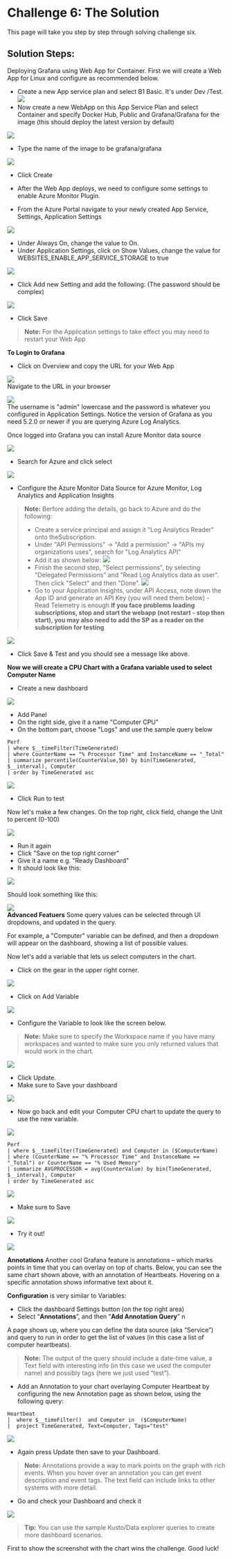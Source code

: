 # Challenge 6: The Solution

This page will take you step by step through solving challenge six.

## Solution Steps:
Deploying Grafana using Web App for Container.
First we will create a Web App for Linux and configure as recommended below.

- Create a new App service plan and select B1 Basic. It's under Dev /Test.
   ![](https://github.com/kasimrehman/AzureMonitorHackathon/raw/master/images/image105.png)    
- Now create a new WebApp on this App Service Plan and select Container and specify Docker Hub, Public and Grafana/Grafana for the image (this should deploy the latest version by default)
  
![](https://github.com/kasimrehman/AzureMonitorHackathon/raw/master/images/image106.png)
   
 - Type the name of the image to be grafana/grafana
   

![](https://github.com/kasimrehman/AzureMonitorHackathon/raw/master/images/image107.png)    
- Click Create

- After the Web App deploys, we need to configure some settings to enable Azure Monitor Plugin.
- From the Azure Portal navigate to your newly created App Service, Settings, Application Settings  

![](https://github.com/kasimrehman/AzureMonitorHackathon/raw/master/images/image109.png)  
- Under Always On, change the value to On.
- Under Application Settings, click on Show Values, change the value for WEBSITES_ENABLE_APP_SERVICE_STORAGE to true
  
![](https://github.com/kasimrehman/AzureMonitorHackathon/raw/master/images/image111.png)    
- Click Add new Setting and add the following: (The password should be complex)  

![](https://github.com/kasimrehman/AzureMonitorHackathon/raw/master/images/image112.png)  
- Click Save

>**Note:** For the Application settings to take effect you may need to restart your Web App

**To Login to Grafana**

- Click on Overview and copy the URL for your Web App


![](https://github.com/kasimrehman/AzureMonitorHackathon/raw/master/images/image113.png)  
Navigate to the URL in your browser

![](https://github.com/kasimrehman/AzureMonitorHackathon/raw/master/images/image114.jpeg)  
The username is "admin" lowercase and the password is whatever you configured in Application Settings. Notice the version of Grafana as you need 5.2.0 or newer if you are querying Azure Log Analytics.

Once logged into Grafana you can install Azure Monitor data source

![](https://github.com/kasimrehman/AzureMonitorHackathon/raw/master/images/image115.png)  
- Search for Azure and click select
  
![](https://github.com/kasimrehman/AzureMonitorHackathon/raw/master/images/image115_2.png)

- Configure the Azure Monitor Data Source for Azure Monitor, Log Analytics and Application Insights 

>**Note:** Berfore adding the details, go back to Azure and do the following: 
> - Create a service principal and assign it "Log Analytics Reader" onto theSubscription.
> - Under "API Permissions" -> "Add a permission" -> "APIs my organizations uses", search for "Log Analytics API"
> - Add it as shown below:
>![](https://github.com/kasimrehman/AzureMonitorHackathon/raw/master/images/image118_2.png)
> - Finish the second step, "Select permissions", by selecting "Delegated Permissions" and "Read Log Analytics data as user". Then click "Select" and then "Done". 
>  ![](https://github.com/kasimrehman/AzureMonitorHackathon/raw/master/images/image118_3.png)
> - Go to your Application Insights, under API Access, note down the App ID and generate an API Key (you will need them below) - Read Telemetry is enough
> **If you face problems loading subscriptions, stop and start the webapp (not restart - stop then start), you may also need to add the SP as a reader on the subscription for testing**
  

![](https://github.com/kasimrehman/AzureMonitorHackathon/raw/master/images/image118.png)  
- Click Save & Test and you should see a message like above.  

**Now we will create a CPU Chart with a Grafana variable used to select Computer Name**

- Create a new dashboard

![](https://github.com/kasimrehman/AzureMonitorHackathon/raw/master/images/image125.png)  
- Add Panel
- On the right side, give it a name "Computer CPU"
- On the bottom part, choose "Logs" and use the sample query below  
```
Perf                                                             
| where $__timeFilter(TimeGenerated) 
| where CounterName == "% Processor Time" and InstanceName == "_Total"
| summarize percentile(CounterValue,50) by bin(TimeGenerated, $__interval), Computer 
| order by TimeGenerated asc
```  
![](https://github.com/kasimrehman/AzureMonitorHackathon/raw/master/images/image126.png)
- Click Run to test

Now let's make a few changes. On the top right, click field, change the Unit to percent (0-100)  

![](https://github.com/kasimrehman/AzureMonitorHackathon/raw/master/images/image130.png)  
- Run it again
- Click "Save on the top right corner"
- Give it a name e.g. "Ready Dashboard"
- It should look like this:   

![](https://github.com/kasimrehman/AzureMonitorHackathon/raw/master/images/image132.png)    

  

Should look something like this:

  

  

![](https://github.com/kasimrehman/AzureMonitorHackathon/raw/master/images/image133.png)  
**Advanced Featuers**
Some query values can be selected through UI dropdowns, and updated in the query.

For example, a "Computer" variable can be defined, and then a dropdown will appear on the dashboard, showing a list of possible values. 

Now let's add a variable that lets us select computers in the chart.  
- Click on the gear in the upper right corner.

![](https://github.com/kasimrehman/AzureMonitorHackathon/raw/master/images/image135.png)  
- Click on Add Variable  

![](https://github.com/kasimrehman/AzureMonitorHackathon/raw/master/images/image136.png)  
- Configure the Variable to look like the screen below. 
>**Note:** Make sure to specify the Workspace name if you have many workspaces and wanted to make sure you only returned values that would work in the chart.  

![](https://github.com/kasimrehman/AzureMonitorHackathon/raw/master/images/image137.png)  
- Click Update.  
- Make sure to Save your dashboard   

![](https://github.com/kasimrehman/AzureMonitorHackathon/raw/master/images/image139.png)  
- Now go back and edit your Computer CPU chart to update the query to use the new variable.  

![](https://github.com/kasimrehman/AzureMonitorHackathon/raw/master/images/image140.png)  
```
Perf                                                       
| where $__timeFilter(TimeGenerated) and Computer in ($ComputerName)
| where (CounterName == "% Processor Time" and InstanceName == "_Total") or CounterName == "% Used Memory"                                       
| summarize AVGPROCESSOR = avg(CounterValue) by bin(TimeGenerated, $__interval), Computer 
| order by TimeGenerated asc
```

![](https://github.com/kasimrehman/AzureMonitorHackathon/raw/master/images/image140_2.png)
  

- Make sure to Save   

![](https://github.com/kasimrehman/AzureMonitorHackathon/raw/master/images/image141.png)  
- Try it out!
   

![](https://github.com/kasimrehman/AzureMonitorHackathon/raw/master/images/image142.png)  

**Annotations**
Another cool Grafana feature is annotations – which marks points in time that you can overlay on top of charts.
Below, you can see the same chart shown above, with an annotation of Heartbeats. Hovering on a specific annotation shows informative text about it.  
  
**Configuration** is very similar to Variables:
- Click the dashboard Settings button (on the top right area)
- Select “**Annotations**”, and then “**Add Annotation Query**”    n

A page shows up, where you can define the data source (aka “Service”) and query to run in order to get the list of values (in this case a list of computer heartbeats).

>**Note:** The output of the query should include a date-time value, a Text field with interesting info (in this case we used the computer name) and possibly tags (here we just used “test”).

- Add an Annotation to your chart overlaying Computer Heartbeat by configuring the new Annotation page as shown below, using the following query:  
```
Heartbeat
|  where $__timeFilter()  and Computer in  ($ComputerName)
|  project TimeGenerated, Text=Computer, Tags="test"
```
  

![](https://github.com/kasimrehman/AzureMonitorHackathon/raw/master/images/image143.png)  
- Again press Update then save to your Dashboard.
  
>**Note:**  Annotations provide a way to mark points on the graph with rich events. When you hover over an annotation you can get event description and event tags. The text field can include links to other systems with more detail.

- Go and check your Dashboard and check it

![](https://github.com/kasimrehman/AzureMonitorHackathon/raw/master/images/image144.png)  

>**Tip:** You can use the sample Kusto/Data explorer queries to create more dashboard scenarios.

 First to show the screenshot with the chart wins the challenge. 
 Good luck!

  

  



